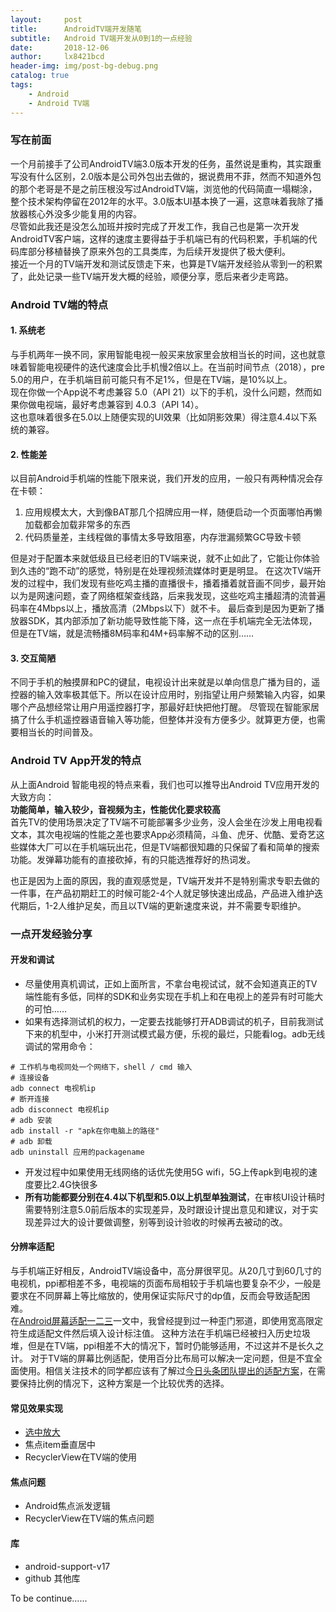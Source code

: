 ```yaml
---
layout:     post
title:      AndroidTV端开发随笔
subtitle:   Android TV端开发从0到1的一点经验
date:       2018-12-06
author:     lx8421bcd
header-img: img/post-bg-debug.png
catalog: true
tags:
    - Android
    - Android TV端
---
```

### 写在前面
一个月前接手了公司AndroidTV端3.0版本开发的任务，虽然说是重构，其实跟重写没有什么区别，2.0版本是公司外包出去做的，据说费用不菲，然而不知道外包的那个老哥是不是之前压根没写过AndroidTV端，浏览他的代码简直一塌糊涂，整个技术架构停留在2012年的水平。3.0版本UI基本换了一遍，这意味着我除了播放器核心外没多少能复用的内容。  
尽管如此我还是没怎么加班并按时完成了开发工作，我自己也是第一次开发AndroidTV客户端，这样的速度主要得益于手机端已有的代码积累，手机端的代码库部分移植替换了原来外包的工具类库，为后续开发提供了极大便利。  
接近一个月的TV端开发和测试反馈走下来，也算是TV端开发经验从零到一的积累了，此处记录一些TV端开发大概的经验，顺便分享，愿后来者少走弯路。  


### Android TV端的特点

#### 1. 系统老
与手机两年一换不同，家用智能电视一般买来放家里会放相当长的时间，这也就意味着智能电视硬件的迭代速度会比手机慢2倍以上。在当前时间节点（2018），pre 5.0的用户，在手机端目前可能只有不足1%，但是在TV端，是10%以上。  
现在你做一个App说不考虑兼容 5.0（API 21）以下的手机，没什么问题，然而如果你做电视端，最好考虑兼容到 4.0.3（API 14）。  
这也意味着很多在5.0以上随便实现的UI效果（比如阴影效果）得注意4.4以下系统的兼容。

#### 2. 性能差
以目前Android手机端的性能下限来说，我们开发的应用，一般只有两种情况会存在卡顿：

1. 应用规模太大，大到像BAT那几个招牌应用一样，随便启动一个页面哪怕再懒加载都会加载非常多的东西  
2. 代码质量差，主线程做的事情太多导致阻塞，内存泄漏频繁GC导致卡顿  

但是对于配置本来就低级且已经老旧的TV端来说，就不止如此了，它能让你体验到久违的“跑不动”的感觉，特别是在处理视频流媒体时更是明显。
在这次TV端开发的过程中，我们发现有些吃鸡主播的直播很卡，播着播着就音画不同步，最开始以为是网速问题，查了网络框架查线路，后来我发现，这些吃鸡主播超清的流普遍码率在4Mbps以上，播放高清（2Mbps以下）就不卡。
最后查到是因为更新了播放器SDK，其内部添加了新功能导致性能下降，这一点在手机端完全无法体现，但是在TV端，就是流畅播8M码率和4M+码率解不动的区别……

#### 3. 交互简陋
不同于手机的触摸屏和PC的键鼠，电视设计出来就是以单向信息广播为目的，遥控器的输入效率极其低下。所以在设计应用时，别指望让用户频繁输入内容，如果哪个产品想经常让用户用遥控器打字，那最好赶快把他打醒。
尽管现在智能家居搞了什么手机遥控器语音输入等功能，但整体并没有方便多少。就算更方便，也需要相当长的时间普及。


### Android TV App开发的特点
从上面Android 智能电视的特点来看，我们也可以推导出Android TV应用开发的大致方向：  
__功能简单，输入较少，音视频为主，性能优化要求较高__  
首先TV的使用场景决定了TV端不可能部署多少业务，没人会坐在沙发上用电视看文本，其次电视端的性能之差也要求App必须精简，斗鱼、虎牙、优酷、爱奇艺这些媒体大厂可以在手机端玩出花，但是TV端都很知趣的只保留了看和简单的搜索功能。发弹幕功能有的直接砍掉，有的只能选推荐好的热词发。

也正是因为上面的原因，我的直观感觉是，TV端开发并不是特别需求专职去做的一件事，在产品初期赶工的时候可能2-4个人就足够快速出成品，产品进入维护迭代期后，1-2人维护足矣，而且以TV端的更新速度来说，并不需要专职维护。


### 一点开发经验分享

#### 开发和调试
* 尽量使用真机调试，正如上面所言，不拿台电视试试，就不会知道真正的TV端性能有多低，同样的SDK和业务实现在手机上和在电视上的差异有时可能大的可怕……
* 如果有选择测试机的权力，一定要去找能够打开ADB调试的机子，目前我测试下来的机型中，小米打开测试模式最方便，乐视的最烂，只能看log。adb无线调试的常用命令：
```shell
# 工作机与电视同处一个网络下，shell / cmd 输入
# 连接设备
adb connect 电视机ip
# 断开连接
adb disconnect 电视机ip
# adb 安装 
adb install -r "apk在你电脑上的路径"
# adb 卸载
adb uninstall 应用的packagename
```
* 开发过程中如果使用无线网络的话优先使用5G wifi，5G上传apk到电视的速度要比2.4G快很多
* __所有功能都要分别在4.4以下机型和5.0以上机型单独测试__，在审核UI设计稿时需要特别注意5.0前后版本的实现差异，及时跟设计提出意见和建议，对于实现差异过大的设计要做调整，别等到设计验收的时候再去被动的改。

#### 分辨率适配
与手机端正好相反，AndroidTV端设备中，高分屏很罕见。从20几寸到60几寸的电视机，ppi都相差不多，电视端的页面布局相较于手机端也要复杂不少，一般是要求在不同屏幕上等比缩放的，使用保证实际尺寸的dp值，反而会导致适配困难。  
在[Android屏幕适配一二三](https://lx8421bcd.github.io/2016/04/23/Android%E5%B1%8F%E5%B9%95%E9%80%82%E9%85%8D%E4%B8%80%E4%BA%8C%E4%B8%89/)一文中，我曾经提到过一种歪门邪道，即使用宽高限定符生成适配文件然后填入设计标注值。
这种方法在手机端已经被扫入历史垃圾堆，但是在TV端，ppi相差不大的情况下，暂时仍能够适用，不过这并不是长久之计。
对于TV端的屏幕比例适配，使用百分比布局可以解决一定问题，但是不宜全面使用。相信关注技术的同学都应该有了解过[今日头条团队提出的适配方案](https://mp.weixin.qq.com/s/d9QCoBP6kV9VSWvVldVVwA)，在需要保持比例的情况下，这种方案是一个比较优秀的选择。

#### 常见效果实现
* [选中放大](https://lx8421bcd.github.io/2018/12/07/TV%E7%AB%AF%E5%BC%80%E5%8F%91%E4%B9%8B%E9%80%89%E4%B8%AD%E6%94%BE%E5%A4%A7%E6%95%88%E6%9E%9C%E5%AE%9E%E7%8E%B0/)
* 焦点item垂直居中
* RecyclerView在TV端的使用

#### 焦点问题
* Android焦点派发逻辑
* RecyclerView在TV端的焦点问题
#### 库
* android-support-v17
* github 其他库


To be continue......
